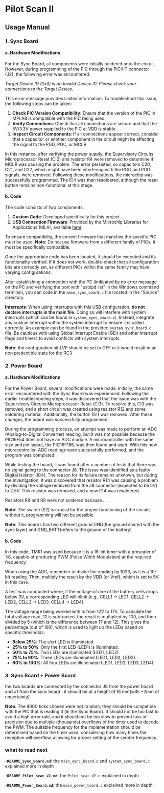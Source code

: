 # Pilot Scan II 

## Usage Manual

### 1. Sync Board

#### a. Hardware Modifications

For the Sync Board, all components were initially soldered onto the circuit. However, during programming of the PIC through the PICKIT connector (J2), the following error was encountered: 

*Target Device ID (0x0) is an Invalid Device ID. Please check your connections to the Target Device.*

This error message provides limited information. To troubleshoot this issue, the following steps can be taken:

1. **Check PIC Version Compatibility**: Ensure that the version of the PIC in MPLAB is compatible with the PIC being used.
2. **Verify Connections**: Check that all connections are secure and that the 5V/3.3V power supplied to the PIC at VDD is stable.
3. **Inspect Circuit Components**: If all connections appear correct, consider that a capacitor or another component in the circuit might be affecting the signal to the PGD, PGC, or MCLR. 

In this instance, after verifying the power supply, the Supervisory Circuits Microprocessor Reset (CI2) and resistor R4 were removed to determine if MCLR was causing the problem. The error persisted, so capacitors C20, C21, and C22, which might have been interfering with the PGC and PGD signals, were removed. Following these modifications, the microchip was successfully programmed. The IC4 was then resoldered, although the reset button remains non-functional at this stage.

#### b. Code

The code consists of two components:

1. **Custom Code**: Developed specifically for this project.
2. **USB Connection Firmware**: Provided by the Microchip Libraries for Applications (MLA), available [here](https://www.microchip.com/en-us/tools-resources/develop/libraries/microchip-libraries-for-applications).

To ensure compatibility, the correct firmware that matches the specific PIC must be used. **Note:** Do not use firmware from a different family of PICs; it must be specifically compatible.

Once the appropriate code has been located, it should be executed and its functionality verified. If it does not work, double-check that all configuration bits are correctly set, as different PICs within the same family may have varying configurations.

After establishing a connection with the PC (indicated by no error message on the PC and verifying the port with "usbipd list" in the Windows command terminal), you can code in the `main_sync_board.c` file located in the "Source" directory.

**Interrupts**: When using interrupts with this USB configuration, **do not declare interrupts in the main file**. Doing so will interfere with system interrupts (which can be found in `system_sync_board.c`). Instead, integrate any custom interrupt within the system interrupt to ensure it is called correctly. An example can be found in the provided `system_sync_board.c` file. Be cautious with using Global Interrupt Enable (GEI) and other interrupt flags and timers to avoid conflicts with system interrupts.

**Note:** the configuration bit LVP should be set to OFF or it would result in an non predectible stats for the RC3

### 2. Power Board

#### a. Hardware Modifications

For the Power Board, several modifications were made. Initially, the same error encountered with the Sync Board was experienced. Following the earlier troubleshooting steps, it was discovered that the issue was with the Supervisory Circuits Microprocessor Reset (CI3). To resolve this, CI3 was removed, and a short circuit was created using resistor R12 and some soldering material. Additionally, the button (S1) was removed. After these changes, the board was successfully programmed.

During the programming process, an attempt was made to perform an ADC (Analog-to-Digital Converter) reading, but it was not possible because the PIC16F54 does not have an ADC module. A microcontroller with the same size and pin layout, the PIC16F186, was then found and used. With this new microcontroller, ADC readings were successfully performed, and the program was completed .

While testing the board, it was found after a number of tests that there was no signal going to the connector J8. The issue was identified as a faulty Digital Isolator (IC4). The reason for its failure remains unknown, but during the investigation, it was discovered that resistor R14 was causing a problem by dividing the voltage received from the J8 connector (expected to be 5V) to 2.5V. This resistor was removed, and a new IC4 was resoldered.

Resistors R8 and R9 were not soldered because ...

**Note:** The switch (S2) is crucial for the proper functioning of the circuit; without it, programming will not be possible.

**Note:** This boards has two different ground GND(the ground shared with the sync layer) and GND_BATT(refers to the ground of the battery)

#### b. Code

In this code, TMR1 was used because it is a 16-bit timer with a prescaler of 1:8, capable of producing PWM (Pulse Width Modulation) at the required frequency.

When using the ADC, remember to divide the reading by 1023, as it is a 10-bit reading. Then, multiply the result by the VDD (or Vref), which is set to 5V in this case.

A test was conducted where, if the voltage of one of the battery cells drops below 3V, a corresponding LED will blink (e.g., CELL1 → LED1, CELL2 → LED2, CELL3 → LED3, CELL4 → LED4).

The voltage range being worked with is from 12V to 17V. To calculate the total voltage read, 12 is subtracted, the result is multiplied by 100, and then divided by 5 (which is the difference between 17 and 12). This gives the percentage (out of 100), which is used to light up the LEDs based on specific thresholds:

- **Below 25%**: The alert LED is illuminated.
- **25% to 50%**: Only the first LED (LED1) is illuminated.
- **50% to 75%**: Two LEDs are illuminated (LED1, LED2).
- **75% to 90%**: Three LEDs are illuminated (LED1, LED2, LED3).
- **90% to 100%**: All four LEDs are illuminated (LED1, LED2, LED3, LED4).


### 3. Sync Board + Power Board

the two boards are connected by the connector J8 from the power board and J1 from the sync board ; it should be at a height of 18 mm(with +2mm of uncertainty)

**Note:** The 8000 ticks chosen were not random; they should be compatible with the PIC that is reading it (in the Sync Board). It should not be too fast to avoid a high error rate, and it should not be too slow to prevent loss of precision due to multiple (thousands) overflows of the timer used to decode the PWM. The suitable frequency for the implementation should be determined based on the timer used, considering how many times the reception will overflow, allowing for proper setting of the sender frequency.

### what to read next 
-**`README_Sync_Board.md`**: the `main_sync_board.c` and `system_sync_board.c` explained more in depth 


-**`README_Pilot_scan_V2.md`**: the `Pilot_scan_V2.c` explained in depth


-**`README_Power_Board.md`**: the `main_power_board.c` explained more in depth